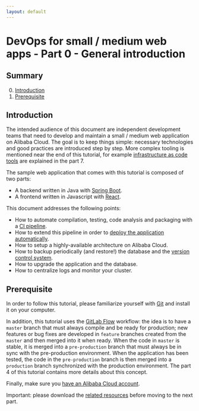 ```yaml
---
layout: default
---
```

# DevOps for small / medium web apps - Part 0 - General introduction

## Summary
0. [Introduction](#introduction)
1. [Prerequisite](#prerequisite)

## Introduction
The intended audience of this document are independent development teams that need to develop and maintain
a small / medium web application on Alibaba Cloud. The goal is to keep things simple: necessary
technologies and good practices are introduced step by step. More complex tooling is mentioned near the end of this
tutorial, for example [infrastructure as code tools](https://en.wikipedia.org/wiki/Infrastructure_as_Code) are
explained in the part 7.

The sample web application that comes with this tutorial is composed of two parts:
* A backend written in Java with [Spring Boot](https://spring.io/projects/spring-boot).
* A frontend written in Javascript with [React](https://reactjs.org/).

This document addresses the following points:
* How to automate compilation, testing, code analysis and packaging with a
  [CI pipeline](https://en.wikipedia.org/wiki/Continuous_integration).
* How to extend this pipeline in order to
  [deploy the application automatically](https://en.wikipedia.org/wiki/Continuous_delivery).
* How to setup a highly-available architecture on Alibaba Cloud.
* How to backup periodically (and restore!) the database and
  the [version control system](https://en.wikipedia.org/wiki/Version_control).
* How to upgrade the application and the database.
* How to centralize logs and monitor your cluster.

## Prerequisite
In order to follow this tutorial, please familiarize yourself with [Git](https://git-scm.com/) and install it on your
computer.

In addition, this tutorial uses the [GitLab Flow](https://about.gitlab.com/2014/09/29/gitlab-flow/) workflow: the idea
is to have a `master` branch that must always compile and be ready for production; new features or bug fixes are
developed in `feature` branches created from the `master` and then merged into it when ready. When the code in `master`
is stable, it is merged into a `pre-production` branch that must always be in sync with the pre-production
environment. When the application has been tested, the code in the `pre-production` branch is then merged into a
`production` branch synchronized with the production environment. The part 4 of this tutorial contains more
 details about this concept.

Finally, make sure you [have an Alibaba Cloud account](https://www.alibabacloud.com/help/doc-detail/50482.htm).

Important: please download the 
[related resources](https://github.com/alibabacloud-howto/devops/tree/master/tutorials/devops_for_small_to_medium_web_applications)
before moving to the next part.
